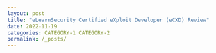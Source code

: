 ```yaml
---
layout: post
title: "eLearnSecurity Certified eXploit Developer (eCXD) Review"
date: 2022-11-19
categories: CATEGORY-1 CATEGORY-2
permalink: /_posts/
---
```

